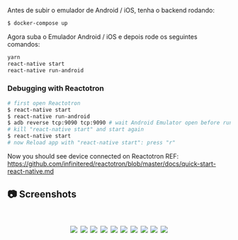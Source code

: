 Antes de subir o emulador de Android / iOS, tenha o backend rodando:
```sh
$ docker-compose up
```

Agora suba o Emulador Android / iOS e depois rode os seguintes comandos:

```sh
yarn
react-native start
react-native run-android
```

### Debugging with Reactotron
```sh
# first open Reactotron
$ react-native start
$ react-native run-android
$ adb reverse tcp:9090 tcp:9090 # wait Android Emulator open before run this command
# kill "react-native start" and start again
$ react-native start
# now Reload app with "react-native start": press "r"
```

Now you should see device connected on Reactotron
REF: https://github.com/infinitered/reactotron/blob/master/docs/quick-start-react-native.md

## :camera: Screenshots

<h1 align="center">
  <img src="../.github/login-mobile.png" />
  <img src="../.github/agendamentos-mobile.png" />
  <img src="../.github/prestadores.png" />
  <img src="../.github/horarios.png" />
  <img src="../.github/escolhendo-horario.png" />
  <img src="../.github/confirmacao.png" />
  <img src="../.github/perfil.png" />
  <img src="../.github/perfil2.png" />
  <img src="../.github/meu_perfil_web.png" />
  <img src="../.github/notificacoes_web.png" />
</h1>
